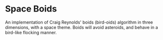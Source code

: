 # Space Boids

An implementation of Craig Reynolds' boids (bird-oids) algorithm in three dimensions, with a space theme. Boids will avoid asteroids, and behave in a bird-like flocking manner.
